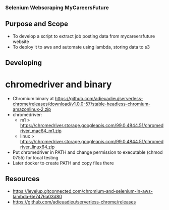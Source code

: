 ### Selenium Webscraping MyCareersFuture

## Purpose and Scope
- To develop a script to extract job posting data from mycareersfuture website
- To deploy it to aws and automate using lambda, storing data to s3

## Developing
# chromedriver and binary
- Chromium binary at https://github.com/adieuadieu/serverless-chrome/releases/download/v1.0.0-57/stable-headless-chromium-amazonlinux-2.zip
- chromedriver:
    - m1 > https://chromedriver.storage.googleapis.com/99.0.4844.51/chromedriver_mac64_m1.zip
    - linux > https://chromedriver.storage.googleapis.com/99.0.4844.51/chromedriver_linux64.zip
- Put chromedriver in PATH and change permission to executable (chmod 0755) for local testing
- Later docker to create PATH and copy files there



## Resources
- https://levelup.gitconnected.com/chromium-and-selenium-in-aws-lambda-6e7476a03d80
- https://github.com/adieuadieu/serverless-chrome/releases